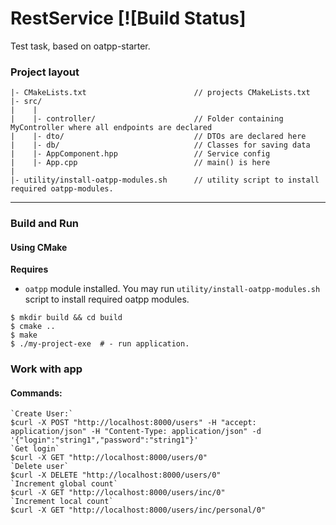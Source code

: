 # RestService [![Build Status]
Test task, based on oatpp-starter.

### Project layout

```
|- CMakeLists.txt                        // projects CMakeLists.txt
|- src/
|    |
|    |- controller/                      // Folder containing MyController where all endpoints are declared
|    |- dto/                             // DTOs are declared here
|    |- db/                              // Classes for saving data
|    |- AppComponent.hpp                 // Service config
|    |- App.cpp                          // main() is here
|
|- utility/install-oatpp-modules.sh      // utility script to install required oatpp-modules.  
```

---

### Build and Run

#### Using CMake

**Requires** 

- `oatpp` module installed. You may run `utility/install-oatpp-modules.sh` 
script to install required oatpp modules.

```
$ mkdir build && cd build
$ cmake ..
$ make 
$ ./my-project-exe  # - run application.

```

### Work with app
#### Commands:
```
`Create User:`
$curl -X POST "http://localhost:8000/users" -H "accept: application/json" -H "Content-Type: application/json" -d '{"login":"string1","password":"string1"}'
`Get login`
$curl -X GET "http://localhost:8000/users/0"
`Delete user`
$curl -X DELETE "http://localhost:8000/users/0"
`Increment global count`
$curl -X GET "http://localhost:8000/users/inc/0"
`Increment local count`
$curl -X GET "http://localhost:8000/users/inc/personal/0"
```
